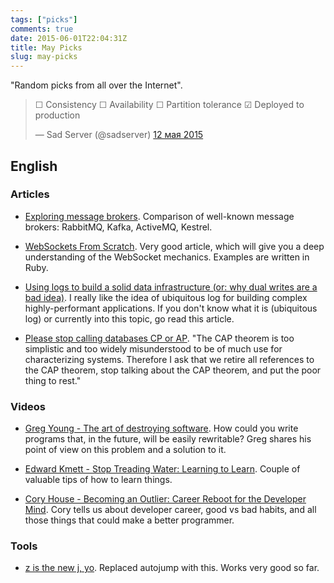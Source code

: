 ```yaml
---
tags: ["picks"]
comments: true
date: 2015-06-01T22:04:31Z
title: May Picks
slug: may-picks
---
```


"Random picks from all over the Internet".

<!--more-->

<blockquote class="twitter-tweet" lang="ru"><p lang="en" dir="ltr">☐ Consistency&#10;☐ Availability&#10;☐ Partition tolerance&#10;☑ Deployed to production</p>&mdash; Sad Server (@sadserver) <a href="https://twitter.com/sadserver/status/598117703291797504">12 мая 2015</a></blockquote>
<script async src="//platform.twitter.com/widgets.js" charset="utf-8"></script>

## English

### Articles

* [Exploring message brokers](https://www.percona.com/blog/2014/05/05/exploring-message-brokers/).
  Comparison of well-known message brokers: RabbitMQ, Kafka, ActiveMQ, Kestrel.

* [WebSockets From Scratch](https://blog.pusher.com/websockets-from-scratch/).
  Very good article, which will give you a deep understanding of the WebSocket
  mechanics. Examples are written in Ruby.

* [Using logs to build a solid data infrastructure (or: why dual writes are a bad idea)](http://blog.confluent.io/2015/05/27/using-logs-to-build-a-solid-data-infrastructure-or-why-dual-writes-are-a-bad-idea/).
  I really like the idea of ubiquitous log for building complex
  highly-performant applications. If you don't know what it is (ubiquitous log)
  or currently into this topic, go read this article.

* [Please stop calling databases CP or AP](https://martin.kleppmann.com/2015/05/11/please-stop-calling-databases-cp-or-ap.html).
  "The CAP theorem is too simplistic and too widely misunderstood to be of much
  use for characterizing systems. Therefore I ask that we retire all references
  to the CAP theorem, stop talking about the CAP theorem, and put the poor
  thing to rest."

### Videos

* [Greg Young - The art of destroying software](https://vimeo.com/108441214).
  How could you write programs that, in the future, will be easily rewritable?
  Greg shares his point of view on this problem and a solution to it.

* [Edward Kmett - Stop Treading Water: Learning to Learn](https://yow.eventer.com/yow-2014-1222/stop-treading-water-learning-to-learn-by-edward-kmett-1750).
  Couple of valuable tips of how to learn things.

* [Cory House - Becoming an Outlier: Career Reboot for the Developer Mind](https://vimeo.com/97415346).
  Cory tells us about developer career, good vs bad habits, and all those
  things that could make a better programmer.

### Tools

* [z is the new j, yo](https://github.com/rupa/z).
  Replaced autojump with this. Works very good so far.
